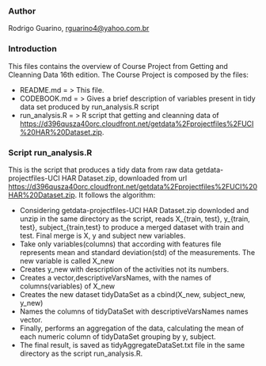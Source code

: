 ### Author
Rodrigo Guarino, rguarino4@yahoo.com.br

### Introduction
This files contains the overview of Course Project from Getting and Cleanning Data 16th edition. The Course Project is composed by the files:

* README.md = > This file. 
* CODEBOOK.md = > Gives a brief description of variables present in tidy data set produced by run_analysis.R script
* run_analysis.R = > R script that getting and cleanning data of https://d396qusza40orc.cloudfront.net/getdata%2Fprojectfiles%2FUCI%20HAR%20Dataset.zip. 

### Script run_analysis.R
This is the script that produces a tidy data from raw data getdata-projectfiles-UCI HAR Dataset.zip, downloaded from url https://d396qusza40orc.cloudfront.net/getdata%2Fprojectfiles%2FUCI%20HAR%20Dataset.zip. It follows the algorithm:

* Considering getdata-projectfiles-UCI HAR Dataset.zip downloded and unzip in the same directory as the script, reads X_{train, test}, y_{train, test}, subject_{train,test} to produce a merged dataset with train and test. Final merge is X, y and subject new variables. 
* Take only variables(columns) that according with features file represents mean and standard deviation(std) of the measurements. The new variable is called X_new
* Creates y_new with description of the activities not its numbers.
* Creates a vector,descriptiveVarsNames, with the names of columns(variables) of X_new
* Creates the new dataset tidyDataSet as a cbind(X_new, subject_new, y_new)
* Names the columns of tidyDataSet with descriptiveVarsNames names vector.
* Finally, performs an aggregation of the data, calculating the mean of each numeric column of tidyDataSet grouping by y, subject.
* The final result, is saved as tidyAggregateDataSet.txt file in the same directory as the script run_analysis.R.

 

